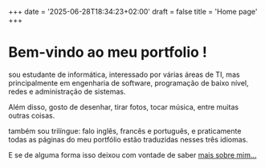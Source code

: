 +++
date = '2025-06-28T18:34:23+02:00'
draft = false
title = 'Home page'
+++

# Bem-vindo ao meu portfolio !

sou estudante de informática, interessado por várias áreas de TI, mas principalmente em engenharia de software,
programação de baixo nível, redes e administração de sistemas.

Além disso, gosto de desenhar, tirar fotos, tocar música, entre muitas outras coisas.

também sou trilíngue: falo inglês, francês e português, e praticamente
todas as páginas do meu portfólio estão traduzidas nesses três idiomas.

E se de alguma forma isso deixou com vontade de saber [mais sobre mim...](./about-me)

